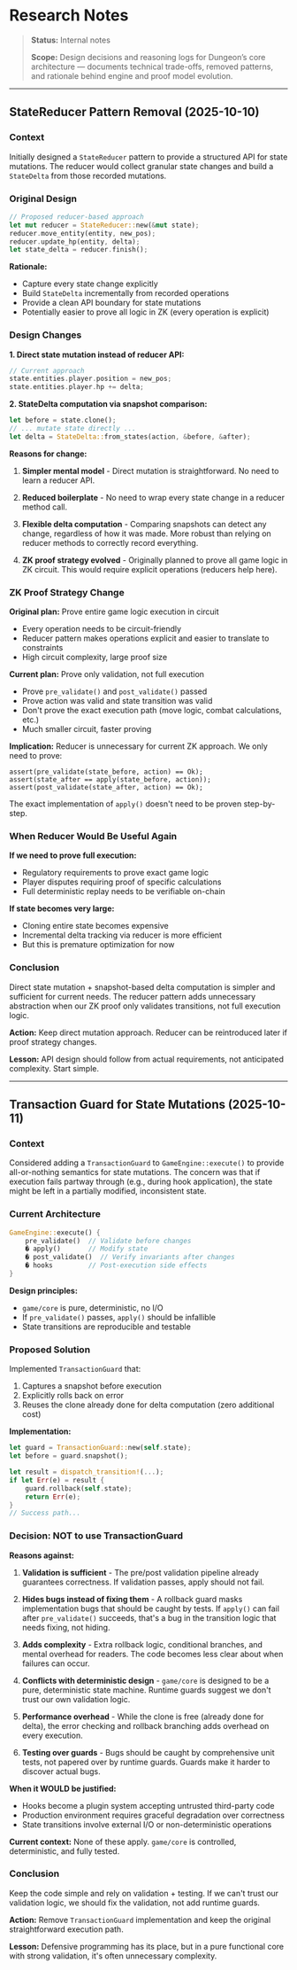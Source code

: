 # Research Notes

> **Status:** Internal notes  
>
> **Scope:** Design decisions and reasoning logs for Dungeon’s core architecture — documents technical trade-offs, removed patterns, and rationale behind engine and proof model evolution.

---

## StateReducer Pattern Removal (2025-10-10)

### Context

Initially designed a `StateReducer` pattern to provide a structured API for state mutations. The reducer would collect granular state changes and build a `StateDelta` from those recorded mutations.

### Original Design

```rust
// Proposed reducer-based approach
let mut reducer = StateReducer::new(&mut state);
reducer.move_entity(entity, new_pos);
reducer.update_hp(entity, delta);
let state_delta = reducer.finish();
```

**Rationale:**
- Capture every state change explicitly
- Build `StateDelta` incrementally from recorded operations
- Provide a clean API boundary for state mutations
- Potentially easier to prove all logic in ZK (every operation is explicit)

### Design Changes

**1. Direct state mutation instead of reducer API:**
```rust
// Current approach
state.entities.player.position = new_pos;
state.entities.player.hp += delta;
```

**2. StateDelta computation via snapshot comparison:**
```rust
let before = state.clone();
// ... mutate state directly ...
let delta = StateDelta::from_states(action, &before, &after);
```

**Reasons for change:**

1. **Simpler mental model** - Direct mutation is straightforward. No need to learn a reducer API.

2. **Reduced boilerplate** - No need to wrap every state change in a reducer method call.

3. **Flexible delta computation** - Comparing snapshots can detect any change, regardless of how it was made. More robust than relying on reducer methods to correctly record everything.

4. **ZK proof strategy evolved** - Originally planned to prove all game logic in ZK circuit. This would require explicit operations (reducers help here).

### ZK Proof Strategy Change

**Original plan:** Prove entire game logic execution in circuit
- Every operation needs to be circuit-friendly
- Reducer pattern makes operations explicit and easier to translate to constraints
- High circuit complexity, large proof size

**Current plan:** Prove only validation, not full execution
- Prove `pre_validate()` and `post_validate()` passed
- Prove action was valid and state transition was valid
- Don't prove the exact execution path (move logic, combat calculations, etc.)
- Much smaller circuit, faster proving

**Implication:** Reducer is unnecessary for current ZK approach. We only need to prove:
```
assert(pre_validate(state_before, action) == Ok);
assert(state_after == apply(state_before, action));
assert(post_validate(state_after, action) == Ok);
```

The exact implementation of `apply()` doesn't need to be proven step-by-step.

### When Reducer Would Be Useful Again

**If we need to prove full execution:**
- Regulatory requirements to prove exact game logic
- Player disputes requiring proof of specific calculations
- Full deterministic replay needs to be verifiable on-chain

**If state becomes very large:**
- Cloning entire state becomes expensive
- Incremental delta tracking via reducer is more efficient
- But this is premature optimization for now

### Conclusion

Direct state mutation + snapshot-based delta computation is simpler and sufficient for current needs. The reducer pattern adds unnecessary abstraction when our ZK proof only validates transitions, not full execution logic.

**Action:** Keep direct mutation approach. Reducer can be reintroduced later if proof strategy changes.

**Lesson:** API design should follow from actual requirements, not anticipated complexity. Start simple.

---

## Transaction Guard for State Mutations (2025-10-11)

### Context

Considered adding a `TransactionGuard` to `GameEngine::execute()` to provide all-or-nothing semantics for state mutations. The concern was that if execution fails partway through (e.g., during hook application), the state might be left in a partially modified, inconsistent state.

### Current Architecture

```rust
GameEngine::execute() {
    pre_validate()  // Validate before changes
    � apply()       // Modify state
    � post_validate()  // Verify invariants after changes
    � hooks         // Post-execution side effects
}
```

**Design principles:**
- `game/core` is pure, deterministic, no I/O
- If `pre_validate()` passes, `apply()` should be infallible
- State transitions are reproducible and testable

### Proposed Solution

Implemented `TransactionGuard` that:
1. Captures a snapshot before execution
2. Explicitly rolls back on error
3. Reuses the clone already done for delta computation (zero additional cost)

**Implementation:**
```rust
let guard = TransactionGuard::new(self.state);
let before = guard.snapshot();

let result = dispatch_transition!(...);
if let Err(e) = result {
    guard.rollback(self.state);
    return Err(e);
}
// Success path...
```

### Decision: NOT to use TransactionGuard

**Reasons against:**

1. **Validation is sufficient** - The pre/post validation pipeline already guarantees correctness. If validation passes, apply should not fail.

2. **Hides bugs instead of fixing them** - A rollback guard masks implementation bugs that should be caught by tests. If `apply()` can fail after `pre_validate()` succeeds, that's a bug in the transition logic that needs fixing, not hiding.

3. **Adds complexity** - Extra rollback logic, conditional branches, and mental overhead for readers. The code becomes less clear about when failures can occur.

4. **Conflicts with deterministic design** - `game/core` is designed to be a pure, deterministic state machine. Runtime guards suggest we don't trust our own validation logic.

5. **Performance overhead** - While the clone is free (already done for delta), the error checking and rollback branching adds overhead on every execution.

6. **Testing over guards** - Bugs should be caught by comprehensive unit tests, not papered over by runtime guards. Guards make it harder to discover actual bugs.

**When it WOULD be justified:**

- Hooks become a plugin system accepting untrusted third-party code
- Production environment requires graceful degradation over correctness
- State transitions involve external I/O or non-deterministic operations

**Current context:** None of these apply. `game/core` is controlled, deterministic, and fully tested.

### Conclusion

Keep the code simple and rely on validation + testing. If we can't trust our validation logic, we should fix the validation, not add runtime guards.

**Action:** Remove `TransactionGuard` implementation and keep the original straightforward execution path.

**Lesson:** Defensive programming has its place, but in a pure functional core with strong validation, it's often unnecessary complexity.

